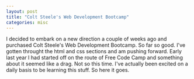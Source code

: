 ```yaml
---
layout: post
title: "Colt Steele's Web Development Bootcamp"
categories: misc
---
```


I decided to embark on a new direction a couple of weeks ago and purchased Colt Steele's Web Development Bootcamp. So far so good. I've gotten throught the html and css sections and am pushing forward. Early last year I had started off on the route of Free Code Camp and something about it seemed like a drag. Not so this time. I've actually been excited on a daily basis to be learning this stuff. So here it goes. 